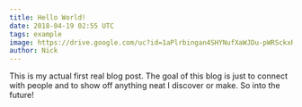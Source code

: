```yaml
---
title: Hello World!
date: 2018-04-19 02:55 UTC
tags: example
image: https://drive.google.com/uc?id=1aPlrbingan4SHYNufXaWJDu-pWRSckxR
author: Nick
---
```



This is my actual first real blog post.  The goal of this blog is just to connect with people and to show off anything neat I discover or make. So into the future!
